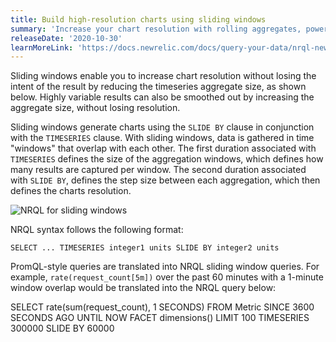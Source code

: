 ```yaml
---
title: Build high-resolution charts using sliding windows
summary: 'Increase your chart resolution with rolling aggregates, powered by sliding windows.'
releaseDate: '2020-10-30'
learnMoreLink: 'https://docs.newrelic.com/docs/query-your-data/nrql-new-relic-query-language/nrql-query-tutorials/create-smoother-charts-sliding-windows'
---
```


Sliding windows enable you to increase chart resolution without losing the intent of the result by reducing the timeseries aggregate size, as shown below. Highly variable results can also be smoothed out by increasing the aggregate size, without losing resolution.

Sliding windows generate charts using the `SLIDE BY` clause in conjunction with the `TIMESERIES` clause. With sliding windows, data is gathered in time "windows" that overlap with each other. The first duration associated with `TIMESERIES` defines the size of the aggregation windows, which defines how many results are captured per window. The second duration associated with `SLIDE BY`, defines the step size between each aggregation, which then defines the charts resolution.

![NRQL for sliding windows](/images/SW1.gif 'NRQL for sliding windows')

NRQL syntax follows the following format:

```
SELECT ... TIMESERIES integer1 units SLIDE BY integer2 units
```

PromQL-style queries are translated into NRQL sliding window queries. For example, `rate(request_count[5m])` over the past 60 minutes with a 1-minute window overlap would be translated into the NRQL query below:

SELECT rate(sum(request_count), 1 SECONDS) FROM Metric SINCE 3600 SECONDS AGO UNTIL NOW FACET dimensions() LIMIT 100 TIMESERIES 300000 SLIDE BY 60000
